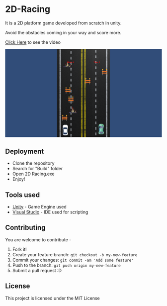 # 2D-Racing

It is a 2D platform game developed from scratch in unity.

Avoid the obstacles coming in your way and score more.


[Click Here](https://youtu.be/Uy9dTJ8jUno) to see the video


![IMG](https://github.com/pkunjam/2D-Racing/blob/master/Assets/1.png)


## Deployment

* Clone the repository
* Search for "Build" folder
* Open 2D Racing.exe
* Enjoy!

## Tools used

* [Unity](https://unity.com/) - Game Engine used
* [Visual Studio](https://visualstudio.microsoft.com/) - IDE used for scripting

## Contributing

You are welcome to contribute -

1. Fork it!
2. Create your feature branch: `git checkout -b my-new-feature`
3. Commit your changes: `git commit -am 'Add some feature'`
4. Push to the branch: `git push origin my-new-feature`
5. Submit a pull request :D

## License

This project is licensed under the MIT License 
